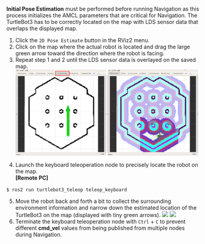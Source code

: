 **Initial Pose Estimation** must be performed before running Navigation as this process initializes the AMCL parameters that are critical for Navigation. The TurtleBot3 has to be correctly located on the map with LDS sensor data that overlaps the displayed map.

1. Click the `2D Pose Estimate` button in the RViz2 menu.
2. Click on the map where the actual robot is located and drag the large green arrow toward the direction where the robot is facing.
3. Repeat step 1 and 2 until the LDS sensor data is overlayed on the saved map. 
  ![](/assets/images/platform/turtlebot3/ros2/tb3_navigation2_rviz_01.png)
4. Launch the keyboard teleoperation node to precisely locate the robot on the map.  
**[Remote PC]**  
  ```bash
$ ros2 run turtlebot3_teleop teleop_keyboard
  ```
5. Move the robot back and forth a bit to collect the surrounding environment information and narrow down the estimated location of the TurtleBot3 on the map (displayed with tiny green arrows).
![](/assets/images/platform/turtlebot3/navigation/tb3_amcl_particle_01.png)
![](/assets/images/platform/turtlebot3/navigation/tb3_amcl_particle_02.png)
6. Terminate the keyboard teleoperation node with `Ctrl` + `C` to prevent different **cmd_vel** values from being published from multiple nodes during Navigation.
